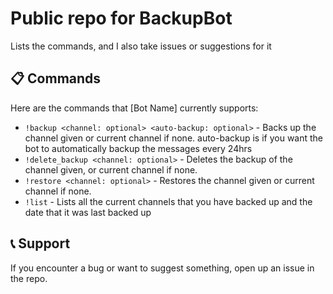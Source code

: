 # Public repo for BackupBot
Lists the commands, and I also take issues or suggestions for it

## 📋 Commands

Here are the commands that [Bot Name] currently supports:

- `!backup <channel: optional> <auto-backup: optional>` - Backs up the channel given or current channel if none. auto-backup is if you want the bot to automatically backup the messages every 24hrs
- `!delete_backup <channel: optional>` - Deletes the backup of the channel given, or current channel if none.
- `!restore <channel: optional>` - Restores the channel given or current channel if none.
- `!list` - Lists all the current channels that you have backed up and the date that it was last backed up



## 📞 Support

If you encounter a bug or want to suggest something, open up an issue in the repo.
